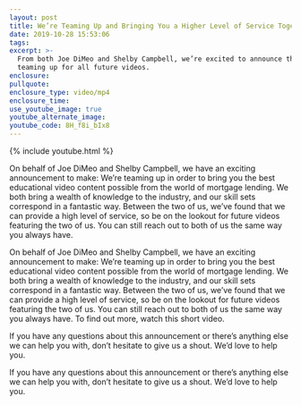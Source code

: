 ```yaml
---
layout: post
title: We’re Teaming Up and Bringing You a Higher Level of Service Together
date: 2019-10-28 15:53:06
tags:
excerpt: >-
  From both Joe DiMeo and Shelby Campbell, we’re excited to announce that we’re
  teaming up for all future videos.
enclosure:
pullquote:
enclosure_type: video/mp4
enclosure_time:
use_youtube_image: true
youtube_alternate_image:
youtube_code: 8H_f8i_bIx8
---
```


{% include youtube.html %}

On behalf of Joe DiMeo and Shelby Campbell, we have an exciting announcement to make: We’re teaming up in order to bring you the best educational video content possible from the world of mortgage lending. We both bring a wealth of knowledge to the industry, and our skill sets correspond in a fantastic way. Between the two of us, we’ve found that we can provide a high level of service, so be on the lookout for future videos featuring the two of us. You can still reach out to both of us the same way you always have.&nbsp;

On behalf of Joe DiMeo and Shelby Campbell, we have an exciting announcement to make: We’re teaming up in order to bring you the best educational video content possible from the world of mortgage lending. We both bring a wealth of knowledge to the industry, and our skill sets correspond in a fantastic way. Between the two of us, we’ve found that we can provide a high level of service, so be on the lookout for future videos featuring the two of us. You can still reach out to both of us the same way you always have. To find out more, watch this short video.&nbsp;

If you have any questions about this announcement or there’s anything else we can help you with, don’t hesitate to give us a shout. We’d love to help you.&nbsp;

If you have any questions about this announcement or there’s anything else we can help you with, don’t hesitate to give us a shout. We’d love to help you.&nbsp;<br>&nbsp;